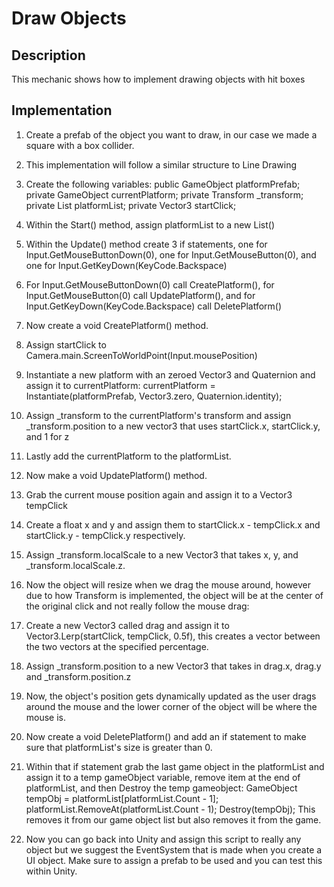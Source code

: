 # Draw Objects
## Description
This mechanic shows how to implement drawing objects with hit boxes

## Implementation
1. Create a prefab of the object you want to draw, in our case we made a square with a box collider.
2. This implementation will follow a similar structure to Line Drawing
3. Create the following variables:
    public GameObject platformPrefab;
    private GameObject currentPlatform;
    private Transform _transform;
    private List<GameObject> platformList;
    private Vector3 startClick;

4. Within the Start() method, assign platformList to a new List<GameObject>()
5. Within the Update() method create 3 if statements, one for Input.GetMouseButtonDown(0), one for Input.GetMouseButton(0), and one for Input.GetKeyDown(KeyCode.Backspace)
6. For Input.GetMouseButtonDown(0) call CreatePlatform(), for Input.GetMouseButton(0) call UpdatePlatform(), and for Input.GetKeyDown(KeyCode.Backspace) call DeletePlatform()
7. Now create a void CreatePlatform() method.
8. Assign startClick to Camera.main.ScreenToWorldPoint(Input.mousePosition)
9. Instantiate a new platform with an zeroed Vector3 and Quaternion and assign it to currentPlatform: currentPlatform = Instantiate(platformPrefab, Vector3.zero, Quaternion.identity);
10. Assign _transform to the currentPlatform's transform and assign _transform.position to a new vector3 that uses startClick.x, startClick.y, and 1 for z
11. Lastly add the currentPlatform to the platformList.
12. Now make a void UpdatePlatform() method.
13. Grab the current mouse position again and assign it to a Vector3 tempClick
14. Create a float x and y and assign them to startClick.x - tempClick.x and startClick.y - tempClick.y respectively.
15. Assign _transform.localScale to a new Vector3 that takes x, y, and _transform.localScale.z.
16. Now the object will resize when we drag the mouse around, however due to how Transform is implemented, the object will be at the center of the original click and not really follow the mouse drag:
17. Create a new Vector3 called drag and assign it to Vector3.Lerp(startClick, tempClick, 0.5f), this creates a vector between the two vectors at the specified percentage.
18. Assign _transform.position to a new Vector3 that takes in drag.x, drag.y and _transform.position.z
19. Now, the object's position gets dynamically updated as the user drags around the mouse and the lower corner of the object will be where the mouse is.
20. Now create a void DeletePlatform() and add an if statement to make sure that platformList's size is greater than 0.
21. Within that if statement grab the last game object in the platformList and assign it to a temp gameObject variable, remove item at the end of platformList, and then Destroy the temp gameobject:
	    GameObject tempObj = platformList[platformList.Count - 1];
            platformList.RemoveAt(platformList.Count - 1);
            Destroy(tempObj);
This removes it from our game object list but also removes it from the game.
22. Now you can go back into Unity and assign this script to really any object but we suggest the EventSystem that is made when you create a UI object. Make sure to assign a prefab to be used and you can test this within Unity.